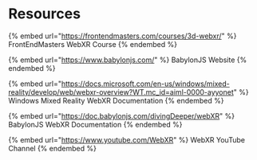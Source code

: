 # Resources

{% embed url="https://frontendmasters.com/courses/3d-webxr/" %}
FrontEndMasters WebXR Course
{% endembed %}

{% embed url="https://www.babylonjs.com/" %}
BabylonJS Website
{% endembed %}

{% embed url="https://docs.microsoft.com/en-us/windows/mixed-reality/develop/web/webxr-overview?WT.mc_id=aiml-0000-ayyonet" %}
Windows Mixed Reality WebXR Documentation
{% endembed %}

{% embed url="https://doc.babylonjs.com/divingDeeper/webXR" %}
BabylonJS WebXR Documentation
{% endembed %}

{% embed url="https://www.youtube.com/WebXR" %}
WebXR YouTube Channel
{% endembed %}

